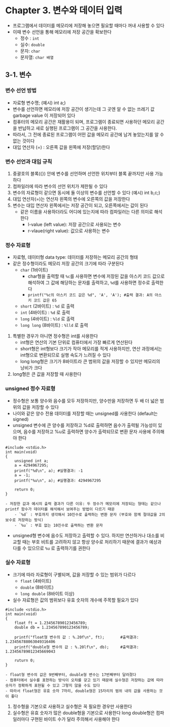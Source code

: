 # Chapter 3. 변수와 데이터 입력
- 프로그램에서 데이터를 메모리에 저장해 놓으면 필요할 때마다 꺼내 사용할 수 있다
- 이때 변수 선언을 통해 메모리에 저장 공간을 확보한다
	- 정수 : `int`
	- 실수: `double`
	- 문자: `char`
	- 문자열: `char 배열`

## 3-1. 변수
### 변수 선언 방법
- 자료형 변수명; (예시) int a;)
- 변수를 선언하면 메모리에 저장 공간이 생기는데 그 곳엔 알 수 없는 쓰레기 값 garbage value 이 저장되어 있다
- 컴퓨터의 메모리 공간은 재활용이 되며, 프로그램이 종료되면 사용하던 메모리 공간을 반납하고 새로 실행된 프로그램이 그 공간을 사용한다.
- 따라서, 그 전에 종료된 프로그램이 어떤 값을 메모리 공간에 남겨 놓았는지를 알 수 없는 것이다
- 대입 연산자 (=) :  오른쪽 값을 왼쪽에 저장(할당)한다

### 변수 선언과 대입 규칙
1.  중괄호의 블록({}) 안에 변수를 선언하며 선언한 위치부터 블록 끝까지만 사용 가능하다
2. 컴파일러에 따라 변수의 선언 위치가 제한될 수 있다
3. 변수의 자료형이 같으면 동시에 둘 이상의 변수를 선언할 수 있다 (예시) int b,c;)
4. 대입 연산자(=)는 연산자 왼쪽의 변수에 오른쪽의 값을 저장한다
5. 변수는 대입 연산자 왼쪽에서는 저장 공간이 되고, 오른쪽에서는 값이 된다
	- 같은 이름을 사용하더라도 어디에 있는지에 따라 컴파일러는 다른 의미로 해석한다
		- l-value (left value): 저장 공간으로 사용되는 변수
		- r-vlaue(right value): 값으로 사용하는 변수

### 정수 자료형
- 자료형, 데이터형 data type: 데이터를 저장하는 메모리 공간의 형태
- 같은 정수형이라도 메모리 저장 공간의 크기에 따라 구분된다
	- `char` (1바이트)
		- char형을 출력할 때 `%c`를 사용하면 변수에 저장된 값을 아스키 코드 값으로 해석하여 그 값에 해당하는 문자를 출력하고, `%d`를 사용하면 정수로 출력한다
		- `printf("%c의 아스키 코드 값은 %d", 'A', 'A'); #출력 결과: A의 아스키 코드 값은 65`
	- `short` (2바이트) :  `%d` 로 출력
	- `int` (4바이트) : `%d` 로 출력
	- `long` (4바이트) : `%ld` 로 출력
	- `long long` (8바이트) : `%lld`  로 출력

1. 특별한 경우가 아니면 정수형은 int를 사용한다
	- int형은 연산의 기본 단위로 컴퓨터에서 가장 빠르게 연산된다
	- short형은 int형보다 크기가 작아 메모리를 적게 사용하지만, 연산 과정에서는 int형으로 변환되므로 실행 속도가 느려질 수 있다
	- long long형은 크기가 8바이트라 큰 범위의 값을 저장할 수 있지만 메모리의 낭비가 크다
2. long형은 큰 값을 저장할 때 사용한다

### unsigned 정수 자료형
- 정수형은 보통 양수와 음수를 모두 저장하지만, 양수만을 저장하면 두 배 더 넓은 범위의 값을 저장할 수 있다
- 나이와 같은 양수 전용 데이터를 저장할 때는 unsigned를 사용한다 (default는 signed) 
- unsigned 변수에 큰 양수를 저장하고 %d로 출력하면 음수가 출력될 가능성이 있으며, 음수를 저장하고 %u로 출력하면 양수가 출력되므로 변환 문자 사용에 주의해야 한다
```
#include <stdio.h>
int main(void) 
{
	unsigned int a;
	a = 4294967295;
	printf("%d\n", a); #실행결과: -1
	a = -1;
	printf("%u\n", a); #실행결과: 4294967295

	return 0;		
}
```
	- 저장한 값과 예시의 출력 결과가 다른 이유: 두 정수가 메모리에 저장되는 형태는 같으나 printf 함수가 데이터를 해석해서 보여주는 방법이 다르기 때문
		- `%d` : 부호까지 생각해서 10진수로 출력하는 변환 문자 (부호와 함께 절대값을 2의 보수로 저장하는 방식)
		- `%u` : 부호 없는 10진수로 출력하는 변환 문자
- unsigned형 변수에 음수도 저장하고 출력할 수 있다. 하지만 연산하거나 대소를 비교할 때는 부호 비트를 고려하지 않고 항상 양수로 처리하기 때문에 결과가 예상과 다를 수 있으므로 `%u` 로 출력하기를 권한다
	
### 실수 자료형
- 크기에 따라 자료형이 구별되며, 값을 저장할 수 있는 범위가 다르다
	- `float` (4바이트)
	- `double`  (8바이트)
	- `long double` (8바이트 이상) 
- 실수 자료형은 값의 범위보다 유효 숫자의 개수에 주목할 필요가 있다

```
#include <stdio.h> 
int main(void) 
{ 
	float ft = 1.234567890123456789;
	double db = 1.234567890123456789;
	
	printf("float형 변수의 값 : %.20f\n", ft); 		#출력결과: 1.23456788063049316406
	printf("double형 변수의 값 : %.20lf\n", db);		#출력결과: 1.23456789012345669043

	ruturn 0;		
}	
```
	- float형 변수의 값은 9번째부터, double형 변수는 17번째부터 달라졌다
	- 컴퓨터에서 실수를 표현하는 방식이 오차를 갖고 있기 때문에 실수형은 저장하는 값에 따라 숫자가 정확하게 표현될 수 있고 그렇지 않을 수도 있다
	- 따라서 float형은 유효 숫자 7자리, double형은 15자리의 범위 내의 값을 사용하는 것이 좋다

1. 정수형을 기본으로 사용하고 실수형은 꼭 필요한 경우만 사용한다
2. 실수형은 유효 숫자가 많은 double형을 기본으로 사용한다
long double형은 컴파일러마다 구현된 바이트 수가 달라 주의해서 사용해야 한다

